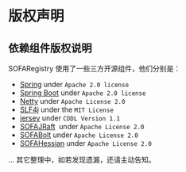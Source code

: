 # 版权声明

## 依赖组件版权说明
SOFARegistry 使用了一些三方开源组件，他们分别是：

* [Spring](https://github.com/spring-projects/spring-framework) under `Apache 2.0 license`
* [Spring Boot](https://github.com/spring-projects/spring-boot) under `Apache 2.0 license`
* [Netty](https://github.com/netty/netty) under `Apache License 2.0`
* [SLF4j](https://github.com/qos-ch/slf4j) under the `MIT License`
* [jersey](https://github.com/jersey/jersey) under `CDDL Version 1.1`  
* [SOFAJRaft](https://github.com/alipay/sofa-jraft)  under `Apache License 2.0`
* [SOFABolt](https://github.com/alipay/sofa-bolt) under `Apache License 2.0`
* [SOFAHessian](https://github.com/alipay/sofa-hessian) under `Apache License 2.0`

... 其它整理中，如若发现遗漏，还请主动告知。
